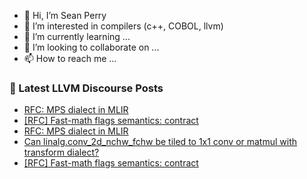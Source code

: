 - 👋 Hi, I’m Sean Perry
- 👀 I’m interested in compilers (c++, COBOL, llvm)
- 🌱 I’m currently learning ...
- 💞️ I’m looking to collaborate on ...
- 📫 How to reach me ...

<!---
s66perry/s66perry is a ✨ special ✨ repository because its `README.md` (this file) appears on your GitHub profile.
You can click the Preview link to take a look at your changes.
--->
### 📕 Latest LLVM Discourse Posts

<!-- DISCOURSE-LLVM:START -->
- [RFC: MPS dialect in MLIR](https://discourse.llvm.org/t/rfc-mps-dialect-in-mlir/77102?page=2#post_28)
- [[RFC] Fast-math flags semantics: contract](https://discourse.llvm.org/t/rfc-fast-math-flags-semantics-contract/84478#post_4)
- [RFC: MPS dialect in MLIR](https://discourse.llvm.org/t/rfc-mps-dialect-in-mlir/77102?page=2#post_27)
- [Can linalg.conv_2d_nchw_fchw be tiled to 1x1 conv or matmul with transform dialect?](https://discourse.llvm.org/t/can-linalg-conv-2d-nchw-fchw-be-tiled-to-1x1-conv-or-matmul-with-transform-dialect/85223#post_4)
- [[RFC] Fast-math flags semantics: contract](https://discourse.llvm.org/t/rfc-fast-math-flags-semantics-contract/84478#post_3)
<!-- DISCOURSE-LLVM:END -->
